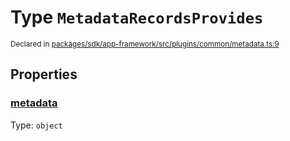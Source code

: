 # Type `MetadataRecordsProvides`
<sub>Declared in [packages/sdk/app-framework/src/plugins/common/metadata.ts:9](https://github.com/dxos/dxos/blob/f2f84db18/packages/sdk/app-framework/src/plugins/common/metadata.ts#L9)</sub>




## Properties
### [metadata](https://github.com/dxos/dxos/blob/f2f84db18/packages/sdk/app-framework/src/plugins/common/metadata.ts#L10)
Type: <code>object</code>





